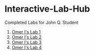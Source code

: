 # Interactive-Lab-Hub

Completed Labs for John Q. Student

1. [Omer I's Lab 1](https://github.com/OiBoii/Interactive-Lab-Hub/tree/master/Lab%201)
2. [Omer I's Lab 2](https://github.com/OiBoii/Interactive-Lab-Hub/tree/master/Lab2)
3. [Omer I's Lab 3](https://github.com/OiBoii/Interactive-Lab-Hub/blob/master/Lab3)
4. [Omer I's Lab 4](https://github.com/OiBoii/Interactive-Lab-Hub/blob/master/Lab4)
